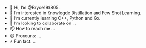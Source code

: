 - 👋 Hi, I’m @Bryce199805.
- 👀 I’m interested in Knowlegde Distillation and Few Shot Learning.
- 🌱 I’m currently learning C++, Python and Go.
- 💞️ I’m looking to collaborate on ...
- 📫 How to reach me ...
- 😄 Pronouns: ...
- ⚡ Fun fact: ...

<!---
Bryce199805/Bryce199805 is a ✨ special ✨ repository because its `README.md` (this file) appears on your GitHub profile.
You can click the Preview link to take a look at your changes.
--->
